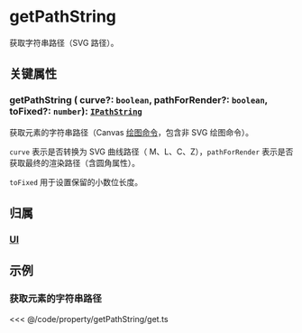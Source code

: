 # getPathString

获取字符串路径（SVG 路径）。

## 关键属性

### getPathString ( curve?: `boolean`, pathForRender?: `boolean`, toFixed?: `number`): [`IPathString`](../interface/ui/PathData.md#ipathstring)

获取元素的字符串路径（Canvas [绘图命令](../interface/ui/PathData.md#canvas-命令)，包含非 SVG 绘图命令）。

`curve` 表示是否转换为 SVG 曲线路径（ M、L、C、Z），`pathForRender` 表示是否获取最终的渲染路径（含圆角属性）。

`toFixed` 用于设置保留的小数位长度。

## 归属

### [UI](/reference/display/UI.md)

## 示例

### 获取元素的字符串路径

<<< @/code/property/getPathString/get.ts
